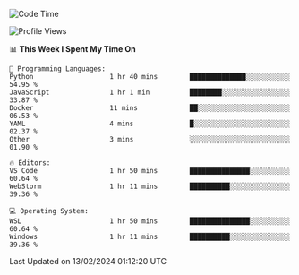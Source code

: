 <!--START_SECTION:waka-->
![Code Time](http://img.shields.io/badge/Code%20Time-562%20hrs%202%20mins-blue)

![Profile Views](http://img.shields.io/badge/Profile%20Views-6-blue)

📊 **This Week I Spent My Time On** 

```text
💬 Programming Languages: 
Python                   1 hr 40 mins        ██████████████░░░░░░░░░░░   54.95 % 
JavaScript               1 hr 1 min          ████████░░░░░░░░░░░░░░░░░   33.87 % 
Docker                   11 mins             ██░░░░░░░░░░░░░░░░░░░░░░░   06.53 % 
YAML                     4 mins              █░░░░░░░░░░░░░░░░░░░░░░░░   02.37 % 
Other                    3 mins              ░░░░░░░░░░░░░░░░░░░░░░░░░   01.90 % 

🔥 Editors: 
VS Code                  1 hr 50 mins        ███████████████░░░░░░░░░░   60.64 % 
WebStorm                 1 hr 11 mins        ██████████░░░░░░░░░░░░░░░   39.36 % 

💻 Operating System: 
WSL                      1 hr 50 mins        ███████████████░░░░░░░░░░   60.64 % 
Windows                  1 hr 11 mins        ██████████░░░░░░░░░░░░░░░   39.36 % 
```


 Last Updated on 13/02/2024 01:12:20 UTC
<!--END_SECTION:waka-->
